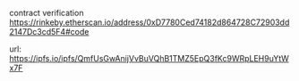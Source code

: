 contract verification
https://rinkeby.etherscan.io/address/0xD7780Ced74182d864728C72903dd2147Dc3cd5F4#code


url:
https://ipfs.io/ipfs/QmfUsGwAnijVvBuVQhB1TMZ5EpQ3fKc9WRpLEH9uYtWx7F